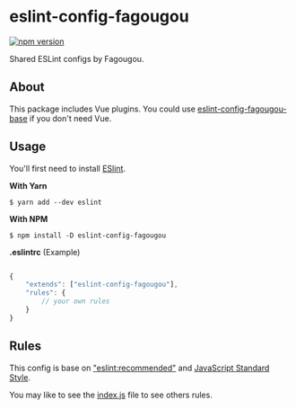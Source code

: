 eslint-config-fagougou
===========================

[![npm version](https://badge.fury.io/js/eslint-config-fagougou.svg)](https://badge.fury.io/js/eslint-config-fagougou)

Shared ESLint configs by Fagougou.

## About

This package includes Vue plugins. You could use [eslint-config-fagougou-base](https://www.npmjs.com/package/eslint-config-fagougou-base) if you don't need Vue.

## Usage

You'll first need to install [ESlint](https://eslint.org/docs/user-guide/getting-started#installation-and-usage).

**With Yarn**

`$ yarn add --dev eslint`

**With NPM**

`$ npm install -D eslint-config-fagougou`

**.eslintrc** (Example)

```javascript

{
    "extends": ["eslint-config-fagougou"],
    "rules": {
        // your own rules
    }
}

```

## Rules

This config is base on ["eslint:recommended"](https://eslint.org/docs/rules/) and [JavaScript Standard Style](https://standardjs.com/).

You may like to see the [index.js](./index.js) file to see others rules.
